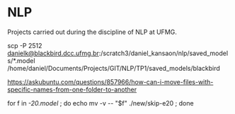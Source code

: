 # NLP
Projects carried out during the discipline of NLP at UFMG.


scp -P 2512 danielk@blackbird.dcc.ufmg.br:/scratch3/daniel_kansaon/nlp/saved_models/*.model /home/daniel/Documents/Projects/GIT/NLP/TP1/saved_models/blackbird

https://askubuntu.com/questions/857966/how-can-i-move-files-with-specific-names-from-one-folder-to-another

for f in *-20.model* ; do echo mv -v -- "$f" ./new/skip-e20 ; done 
